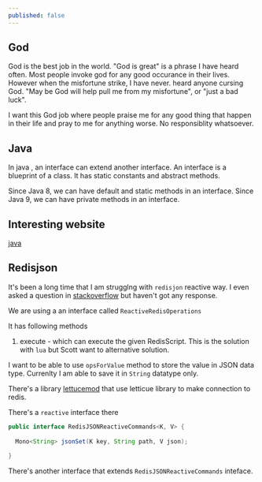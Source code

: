 ```yaml
---
published: false
---
```

## God

God is the best job in the world. "God is great" is a phrase I have heard often. Most people invoke god for any good occurance in their lives. However when the misfortune strike, I have never.  heard anyone cursing God. "May be God will help pull me from my misfortune", or "just a bad luck". 

I want this God job where people praise me for any good thing that happen in their life and pray to me for anything worse. No responsiblity whatsoever.

## Java

In java , an interface can extend another interface. An interface is a blueprint of a class. It has static constants and abstract methods.

Since Java 8, we can have default and static methods in an interface.
Since Java 9, we can have private methods in an interface.

## Interesting website

[java](https://javachallengers.com/)


## Redisjson

It's been a long time that I am strugglng with `redisjon` reactive way. I even asked a question in [stackoverflow](https://stackoverflow.com/questions/73913760/reactively-write-to-redis-in-redisjson-format) but haven't got any response. 

We are using a an interface called `ReactiveRedisOperations`

It has following methods

1. execute - which can execute the given RedisScript. This is the solution with `lua` but Scott want to alternative solution.


I want to be able to use `opsForValue` method to store the value in JSON data type. Currenlty I am able to save it in `String` datatype only.

There's a library [lettucemod](https://github.com/redis-developer/lettucemod) that use letticue library to make connection to redis.


There's a `reactive` interface there

```java
public interface RedisJSONReactiveCommands<K, V> {
  
  Mono<String> jsonSet(K key, String path, V json);
  
}
```

There's another interface that extends `RedisJSONReactiveCommands` inteface.


